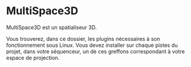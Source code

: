 # MultiSpace3D
MultiSpace3D est un spatialiseur 3D.

Vous trouverez, dans ce dossier, les plugins nécessaires à son fonctionnement sous Linux.
Vous devez installer sur chaque pistes du projet, dans votre séquenceur, un de ces greffons correspondant à votre espace de projection.
